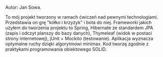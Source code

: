 Autor: Jan Sowa.

To mój projekt tworzony w ramach ćwiczeń nad pewnymi technologiami. Przedstawia on grę "kółko i krzyżyk" i bota do niej. Frameworki jakich użyłem do tworzenia projektu to Spring, Hibernate ze standardem JPA (zapis i odczyt planszy do bazy danych), Thymeleaf (widok w postaci strony internetowej), jUnit + Mockito (testowanie). Aplikacja wyznacza optymalne ruchy dzięki algorytmowi minimax. Kod tworzę zgodnie z praktykami programowania obiektowego SOLID.
